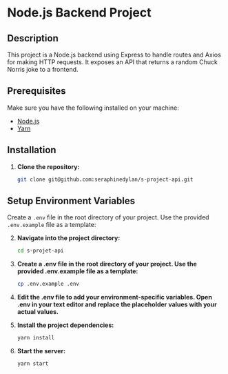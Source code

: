 # Node.js Backend Project

## Description

This project is a Node.js backend using Express to handle routes and Axios for making HTTP requests. It exposes an API that returns a random Chuck Norris joke to a frontend.

## Prerequisites

Make sure you have the following installed on your machine:

- [Node.js](https://nodejs.org/)
- [Yarn](https://yarnpkg.com/)

## Installation

1. **Clone the repository:**

   ```sh
   git clone git@github.com:seraphinedylan/s-project-api.git
   ```

## Setup Environment Variables

Create a `.env` file in the root directory of your project. Use the provided `.env.example` file as a template:

2. **Navigate into the project directory:**

   ```sh
   cd s-projet-api
   ```

3. **Create a .env file in the root directory of your project. Use the provided .env.example file as a template:**

   ```sh
   cp .env.example .env
   ```

4. **Edit the .env file to add your environment-specific variables. Open .env in your text editor and replace the placeholder values with your actual values.**

5. **Install the project dependencies:**

   ```sh
   yarn install
   ```

6. **Start the server:**
   ```sh
   yarn start
   ```

